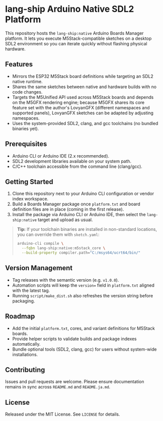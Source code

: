 # lang-ship Arduino Native SDL2 Platform

This repository hosts the `lang-ship:native` Arduino Boards Manager platform. It lets you execute M5Stack-compatible sketches on a desktop SDL2 environment so you can iterate quickly without flashing physical hardware.

## Features
- Mirrors the ESP32 M5Stack board definitions while targeting an SDL2 native runtime.
- Shares the same sketches between native and hardware builds with no code changes.
- Targets the M5Unified API used across M5Stack boards and depends on the M5GFX rendering engine; because M5GFX shares its core feature set with the author's LovyanGFX (different namespaces and supported panels), LovyanGFX sketches can be adapted by adjusting namespaces.
- Uses the system-provided SDL2, clang, and gcc toolchains (no bundled binaries yet).

## Prerequisites
- Arduino CLI or Arduino IDE (2.x recommended).
- SDL2 development libraries available on your system path.
- C/C++ toolchain accessible from the command line (clang/gcc).

## Getting Started
1. Clone this repository next to your Arduino CLI configuration or vendor index workspace.
2. Build a Boards Manager package once `platform.txt` and board definition files are in place (coming in the first release).
3. Install the package via Arduino CLI or Arduino IDE, then select the `lang-ship:native` target and upload as usual.

> **Tip:** If your toolchain binaries are installed in non-standard locations, you can override them with `sketch.yaml`:
>
> ```bash
> arduino-cli compile \
>   --fqbn lang-ship:native:m5stack_core \
>   --build-property compiler.path="C:/msys64/ucrt64/bin/"
> ```

## Version Management
- Tag releases with the semantic version (e.g. `v1.0.0`).
- Automation scripts will keep the `version=` field in `platform.txt` aligned with the latest tag.
- Running `script/make_dist.sh` also refreshes the version string before packaging.

## Roadmap
- Add the initial `platform.txt`, cores, and variant definitions for M5Stack boards.
- Provide helper scripts to validate builds and package indexes automatically.
- Bundle optional tools (SDL2, clang, gcc) for users without system-wide installations.

## Contributing
Issues and pull requests are welcome. Please ensure documentation remains in sync across `README.md` and `README.ja.md`.

## License
Released under the MIT License. See `LICENSE` for details.

